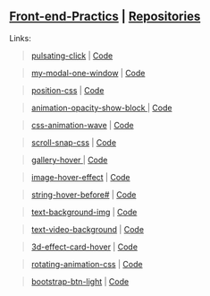  <a href="https://dmitriy-1986.github.io/Front-end-Practics">Front-end-Practics</a> | <a href="https://github.com/Dmitriy-1986/Front-end-Practics">Repositories</a>
---
Links:

> <a href="https://dmitriy-1986.github.io/Front-end-Practics/pulsating-click.html">pulsating-click</a> | <a href="https://github.com/Dmitriy-1986/Front-end-Practics/blob/main/pulsating-click.html">Code</a>


> <a href="https://dmitriy-1986.github.io/Front-end-Practics/my-modal-one-window.html">my-modal-one-window</a> | <a href="https://github.com/Dmitriy-1986/Front-end-Practics/blob/main/my-modal-one-window.html">Code</a>

> <a href="https://dmitriy-1986.github.io/Front-end-Practics/position-css.html">position-css</a> | <a href="https://github.com/Dmitriy-1986/Front-end-Practics/blob/main/position-css.html">Code</a>


> <a href="https://dmitriy-1986.github.io/Front-end-Practics/animation-opacity-show-block.html"> animation-opacity-show-block </a> | <a href="https://github.com/Dmitriy-1986/Front-end-Practics/blob/main/animation-opacity-show-block.html">Code</a>


> <a href="https://dmitriy-1986.github.io/Front-end-Practics/css-animation-wave.html">css-animation-wave</a> | <a href="https://github.com/Dmitriy-1986/Front-end-Practics/blob/main/css-animation-wave.html">Code</a>


> <a href="https://dmitriy-1986.github.io/Front-end-Practics/scroll-snap-css.html">scroll-snap-css</a> | <a href="https://github.com/Dmitriy-1986/Front-end-Practics/blob/main/scroll-snap-css.html">Code</a>


> <a href="https://dmitriy-1986.github.io/Front-end-Practics/gallery-hover.html"> gallery-hover </a> | <a href="https://github.com/Dmitriy-1986/Front-end-Practics/blob/main/gallery-hover.html">Code</a>

> <a href="https://dmitriy-1986.github.io/Front-end-Practics/image-hover-effect.html">image-hover-effect</a> | <a href="https://github.com/Dmitriy-1986/Front-end-Practics/blob/main/image-hover-effect.html">Code</a>

> <a href="https://dmitriy-1986.github.io/Front-end-Practics/string-hover-before.html">string-hover-before#</a> | <a href="https://github.com/Dmitriy-1986/Front-end-Practics/blob/main/string-hover-before.html">Code</a>

> <a href="https://dmitriy-1986.github.io/Front-end-Practics/text-background-img.html">text-background-img</a> | <a href="https://github.com/Dmitriy-1986/Front-end-Practics/blob/main/text-background-img.html">Code</a>

> <a href="https://dmitriy-1986.github.io/Front-end-Practics/text-video-background.html">text-video-background</a> | <a href="https://github.com/Dmitriy-1986/Front-end-Practics/blob/main/text-video-background.html">Code</a>

> <a href="https://dmitriy-1986.github.io/Front-end-Practics/3d-effect-card-hover.html">3d-effect-card-hover</a> | <a href="https://github.com/Dmitriy-1986/Front-end-Practics/blob/main/3d-effect-card-hover.html">Code</a>

> <a href="https://dmitriy-1986.github.io/Front-end-Practics/rotating-animation-css.html">rotating-animation-css</a> | <a href="https://github.com/Dmitriy-1986/Front-end-Practics/blob/main/rotating-animation-css.html">Code</a>

> <a href="https://dmitriy-1986.github.io/Front-end-Practics/bootstrap-btn-light.html">bootstrap-btn-light</a> | <a href="https://github.com/Dmitriy-1986/Front-end-Practics/blob/main/bootstrap-btn-light.html">Code</a>

<!--
> <a href="https://dmitriy-1986.github.io/Front-end-Practics/ ..."> ... </a> | <a href="https://github.com/Dmitriy-1986/Front-end-Practics/blob/main/ ... ">Code</a>

> <a href="https://dmitriy-1986.github.io/Front-end-Practics/ ..."> ... </a> | <a href="https://github.com/Dmitriy-1986/Front-end-Practics/blob/main/ ... ">Code</a>

> <a href="https://dmitriy-1986.github.io/Front-end-Practics/ ..."> ... </a> | <a href="https://github.com/Dmitriy-1986/Front-end-Practics/blob/main/ ... ">Code</a>

> <a href="https://dmitriy-1986.github.io/Front-end-Practics/ ..."> ... </a> | <a href="https://github.com/Dmitriy-1986/Front-end-Practics/blob/main/ ... ">Code</a>

> <a href="https://dmitriy-1986.github.io/Front-end-Practics/ ..."> ... </a> | <a href="https://github.com/Dmitriy-1986/Front-end-Practics/blob/main/ ... ">Code</a>

> <a href="https://dmitriy-1986.github.io/Front-end-Practics/ ..."> ... </a> | <a href="https://github.com/Dmitriy-1986/Front-end-Practics/blob/main/ ... ">Code</a>

> <a href="https://dmitriy-1986.github.io/Front-end-Practics/ ..."> ... </a> | <a href="https://github.com/Dmitriy-1986/Front-end-Practics/blob/main/ ... ">Code</a>

> <a href="https://dmitriy-1986.github.io/Front-end-Practics/ ..."> ... </a> | <a href="https://github.com/Dmitriy-1986/Front-end-Practics/blob/main/ ... ">Code</a>
-->
